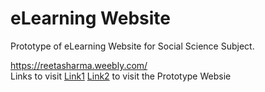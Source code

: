 # eLearning Website
Prototype of eLearning Website for Social Science Subject.  

https://reetasharma.weebly.com/
<br>
Links to visit <a href="https://reetasharma.weebly.com/">Link1</a> <a href="https://iadisharma.github.io/eLearningWebsite/">Link2</a> to visit the Prototype Websie

